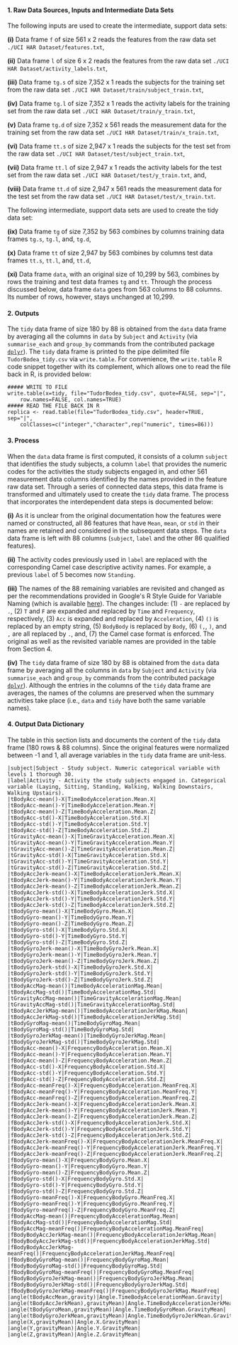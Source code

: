 #### 1. Raw Data Sources, Inputs and Intermediate Data Sets
The following inputs are used to create the intermediate, support data sets:

**(i)** Data frame `f` of size 561 x 2 reads the features from the raw data set `./UCI HAR Dataset/features.txt`,

**(ii)** Data frame `l` of size 6 x 2 reads the features from the raw data set `./UCI HAR Dataset/activity_labels.txt`,

**(iii)** Data frame `tg.s` of size 7,352 x 1 reads the subjects for the training set from the raw data set `./UCI HAR Dataset/train/subject_train.txt`,

**(iv)** Data frame `tg.l` of size 7,352 x 1 reads the activity labels for the training set from the raw data set `./UCI HAR Dataset/train/y_train.txt`,

**(v)** Data frame `tg.d` of size 7,352 x 561 reads the measurement data for the training set from the raw data set `./UCI HAR Dataset/train/x_train.txt`,

**(vi)** Data frame `tt.s` of size 2,947 x 1 reads the subjects for the test set from the raw data set `./UCI HAR Dataset/test/subject_train.txt`,

**(vii)** Data frame `tt.l` of size 2,947 x 1 reads the activity labels for the test set from the raw data set `./UCI HAR Dataset/test/y_train.txt`, and,

**(viii)** Data frame `tt.d` of size 2,947 x 561 reads the measurement data for the test set from the raw data set `./UCI HAR Dataset/test/x_train.txt`.

The following intermediate, support data sets are used to create the tidy data set:

**(ix)** Data frame `tg` of size 7,352 by 563 combines by columns training data frames `tg.s`, `tg.l`, and, `tg.d`,

**(x)** Data frame `tt` of size 2,947 by 563 combines by columns test data frames `tt.s`, `tt.l`, and, `tt.d`,

**(xi)** Data frame `data`, with an original size of 10,299 by 563, combines by rows the training and test data frames `tg` and `tt`. Through the process discussed below, data frame `data` goes from 563 columns to 88 columns. Its number of rows, however, stays unchanged at 10,299.


#### 2. Outputs
The `tidy` data frame of size 180 by 88 is obtained from the `data` data frame by averaging all the columns in `data` by `Subject` and `Activity` (via `summarise_each` and `group_by` commands from the contributed package [`dplyr`](http://cran.r-project.org/web/packages/dplyr/index.html)). The `tidy` data frame is printed to the pipe delimited file `TudorBodea_tidy.csv` via `write.table`. For convenience, the `write.table` R code snippet together with its complement, which allows one to read the file back in R, is provided below:

```
##### WRITE TO FILE
write.table(x=tidy, file="TudorBodea_tidy.csv", quote=FALSE, sep="|", 
	row.names=FALSE, col.names=TRUE)
##### READ THE FILE BACK IN R
replica <- read.table(file="TudorBodea_tidy.csv", header=TRUE, sep="|", 
	colClasses=c("integer","character",rep("numeric", times=86)))
```


#### 3. Process
When the `data` data frame is first computed, it consists of a column `subject` that identifies the study subjects, a column `label` that provides the numeric codes for the activities the study subjects engaged in, and other 561 measurement data columns identified by the names provided in the feature raw data set. Through a series of connected data steps, this data frame is transformed and ultimately used to create the `tidy` data frame. The process that incorporates the interdependent data steps is documented below:

**(i)** As it is unclear from the original documentation how the features were named or constructed, all 86 features that have `Mean`, `mean`, or `std` in their names are retained and considered in the subsequent data steps. The `data` data frame is left with 88 columns (`subject`, `label` and the other 86 qualified features).

**(ii)** The activity codes previously used in `label` are replaced with the corresponding Camel case descriptive activity names. For example, a previous `label` of 5 becomes now `Standing`.

**(iii)** The names of the 88 remaining variables are revisited and changed as per the recommendations provided in Google's R Style Guide for Variable Naming (which is available [here](https://google-styleguide.googlecode.com/svn/trunk/Rguide.xml)). The changes include: (1) `-` are replaced by `.`, (2) `T` and `F` are expanded and replaced by `Time` and `Frequency`, respectively, (3) `Acc` is expanded and replaced by `Acceleration`, (4) `()` is replaced by an empty string, (5) `BodyBody` is replaced by `Body`, (6) `(,`, `)`, and `,` are all replaced by `.`, and, (7) the Camel case format is enforced. The original as well as the revisited variable names are provided in the table from Section 4.

**(iv)** The `tidy` data frame of size 180 by 88 is obtained from the `data` data frame by averaging all the columns in `data` by `Subject` and `Activity` (via `summarise_each` and `group_by` commands from the contributed package [`dplyr`](http://cran.r-project.org/web/packages/dplyr/index.html)). Although the entries in the columns of the `tidy` data frame are averages, the names of the columns are preserved when the summary activities take place (i.e., `data` and `tidy` have both the same variable names).


#### 4. Output Data Dictionary
The table in this section lists and documents the content of the `tidy` data frame (180 rows & 88 columns). Since the original features were normalized between -1 and 1, all average variables in the `tidy` data frame are unit-less.

```
|subject|Subject - Study subject. Numeric categorical variable with levels 1 thorough 30.
|label|Activity - Activity the study subjects engaged in. Categorical variable (Laying, Sitting, Standing, Walking, Walking Downstairs, Walking Upstairs).
|tBodyAcc-mean()-X|TimeBodyAcceleration.Mean.X|
|tBodyAcc-mean()-Y|TimeBodyAcceleration.Mean.Y|
|tBodyAcc-mean()-Z|TimeBodyAcceleration.Mean.Z|
|tBodyAcc-std()-X|TimeBodyAcceleration.Std.X|
|tBodyAcc-std()-Y|TimeBodyAcceleration.Std.Y|
|tBodyAcc-std()-Z|TimeBodyAcceleration.Std.Z|
|tGravityAcc-mean()-X|TimeGravityAcceleration.Mean.X|
|tGravityAcc-mean()-Y|TimeGravityAcceleration.Mean.Y|
|tGravityAcc-mean()-Z|TimeGravityAcceleration.Mean.Z|
|tGravityAcc-std()-X|TimeGravityAcceleration.Std.X|
|tGravityAcc-std()-Y|TimeGravityAcceleration.Std.Y|
|tGravityAcc-std()-Z|TimeGravityAcceleration.Std.Z|
|tBodyAccJerk-mean()-X|TimeBodyAccelerationJerk.Mean.X|
|tBodyAccJerk-mean()-Y|TimeBodyAccelerationJerk.Mean.Y|
|tBodyAccJerk-mean()-Z|TimeBodyAccelerationJerk.Mean.Z|
|tBodyAccJerk-std()-X|TimeBodyAccelerationJerk.Std.X|
|tBodyAccJerk-std()-Y|TimeBodyAccelerationJerk.Std.Y|
|tBodyAccJerk-std()-Z|TimeBodyAccelerationJerk.Std.Z|
|tBodyGyro-mean()-X|TimeBodyGyro.Mean.X|
|tBodyGyro-mean()-Y|TimeBodyGyro.Mean.Y|
|tBodyGyro-mean()-Z|TimeBodyGyro.Mean.Z|
|tBodyGyro-std()-X|TimeBodyGyro.Std.X|
|tBodyGyro-std()-Y|TimeBodyGyro.Std.Y|
|tBodyGyro-std()-Z|TimeBodyGyro.Std.Z|
|tBodyGyroJerk-mean()-X|TimeBodyGyroJerk.Mean.X|
|tBodyGyroJerk-mean()-Y|TimeBodyGyroJerk.Mean.Y|
|tBodyGyroJerk-mean()-Z|TimeBodyGyroJerk.Mean.Z|
|tBodyGyroJerk-std()-X|TimeBodyGyroJerk.Std.X|
|tBodyGyroJerk-std()-Y|TimeBodyGyroJerk.Std.Y|
|tBodyGyroJerk-std()-Z|TimeBodyGyroJerk.Std.Z|
|tBodyAccMag-mean()|TimeBodyAccelerationMag.Mean|
|tBodyAccMag-std()|TimeBodyAccelerationMag.Std|
|tGravityAccMag-mean()|TimeGravityAccelerationMag.Mean|
|tGravityAccMag-std()|TimeGravityAccelerationMag.Std|
|tBodyAccJerkMag-mean()|TimeBodyAccelerationJerkMag.Mean|
|tBodyAccJerkMag-std()|TimeBodyAccelerationJerkMag.Std|
|tBodyGyroMag-mean()|TimeBodyGyroMag.Mean|
|tBodyGyroMag-std()|TimeBodyGyroMag.Std|
|tBodyGyroJerkMag-mean()|TimeBodyGyroJerkMag.Mean|
|tBodyGyroJerkMag-std()|TimeBodyGyroJerkMag.Std|
|fBodyAcc-mean()-X|FrequencyBodyAcceleration.Mean.X|
|fBodyAcc-mean()-Y|FrequencyBodyAcceleration.Mean.Y|
|fBodyAcc-mean()-Z|FrequencyBodyAcceleration.Mean.Z|
|fBodyAcc-std()-X|FrequencyBodyAcceleration.Std.X|
|fBodyAcc-std()-Y|FrequencyBodyAcceleration.Std.Y|
|fBodyAcc-std()-Z|FrequencyBodyAcceleration.Std.Z|
|fBodyAcc-meanFreq()-X|FrequencyBodyAcceleration.MeanFreq.X|
|fBodyAcc-meanFreq()-Y|FrequencyBodyAcceleration.MeanFreq.Y|
|fBodyAcc-meanFreq()-Z|FrequencyBodyAcceleration.MeanFreq.Z|
|fBodyAccJerk-mean()-X|FrequencyBodyAccelerationJerk.Mean.X|
|fBodyAccJerk-mean()-Y|FrequencyBodyAccelerationJerk.Mean.Y|
|fBodyAccJerk-mean()-Z|FrequencyBodyAccelerationJerk.Mean.Z|
|fBodyAccJerk-std()-X|FrequencyBodyAccelerationJerk.Std.X|
|fBodyAccJerk-std()-Y|FrequencyBodyAccelerationJerk.Std.Y|
|fBodyAccJerk-std()-Z|FrequencyBodyAccelerationJerk.Std.Z|
|fBodyAccJerk-meanFreq()-X|FrequencyBodyAccelerationJerk.MeanFreq.X|
|fBodyAccJerk-meanFreq()-Y|FrequencyBodyAccelerationJerk.MeanFreq.Y|
|fBodyAccJerk-meanFreq()-Z|FrequencyBodyAccelerationJerk.MeanFreq.Z|
|fBodyGyro-mean()-X|FrequencyBodyGyro.Mean.X|
|fBodyGyro-mean()-Y|FrequencyBodyGyro.Mean.Y|
|fBodyGyro-mean()-Z|FrequencyBodyGyro.Mean.Z|
|fBodyGyro-std()-X|FrequencyBodyGyro.Std.X|
|fBodyGyro-std()-Y|FrequencyBodyGyro.Std.Y|
|fBodyGyro-std()-Z|FrequencyBodyGyro.Std.Z|
|fBodyGyro-meanFreq()-X|FrequencyBodyGyro.MeanFreq.X|
|fBodyGyro-meanFreq()-Y|FrequencyBodyGyro.MeanFreq.Y|
|fBodyGyro-meanFreq()-Z|FrequencyBodyGyro.MeanFreq.Z|
|fBodyAccMag-mean()|FrequencyBodyAccelerationMag.Mean|
|fBodyAccMag-std()|FrequencyBodyAccelerationMag.Std|
|fBodyAccMag-meanFreq()|FrequencyBodyAccelerationMag.MeanFreq|
|fBodyBodyAccJerkMag-mean()|FrequencyBodyAccelerationJerkMag.Mean|
|fBodyBodyAccJerkMag-std()|FrequencyBodyAccelerationJerkMag.Std|
|fBodyBodyAccJerkMag-meanFreq()|FrequencyBodyAccelerationJerkMag.MeanFreq|
|fBodyBodyGyroMag-mean()|FrequencyBodyGyroMag.Mean|
|fBodyBodyGyroMag-std()|FrequencyBodyGyroMag.Std|
|fBodyBodyGyroMag-meanFreq()|FrequencyBodyGyroMag.MeanFreq|
|fBodyBodyGyroJerkMag-mean()|FrequencyBodyGyroJerkMag.Mean|
|fBodyBodyGyroJerkMag-std()|FrequencyBodyGyroJerkMag.Std|
|fBodyBodyGyroJerkMag-meanFreq()|FrequencyBodyGyroJerkMag.MeanFreq|
|angle(tBodyAccMean,gravity)|Angle.TimeBodyAccelerationMean.Gravity|
|angle(tBodyAccJerkMean),gravityMean)|Angle.TimeBodyAccelerationJerkMean.GravityMean|
|angle(tBodyGyroMean,gravityMean)|Angle.TimeBodyGyroMean.GravityMean|
|angle(tBodyGyroJerkMean,gravityMean)|Angle.TimeBodyGyroJerkMean.GravityMean|
|angle(X,gravityMean)|Angle.X.GravityMean|
|angle(Y,gravityMean)|Angle.Y.GravityMean|
|angle(Z,gravityMean)|Angle.Z.GravityMean|
```





